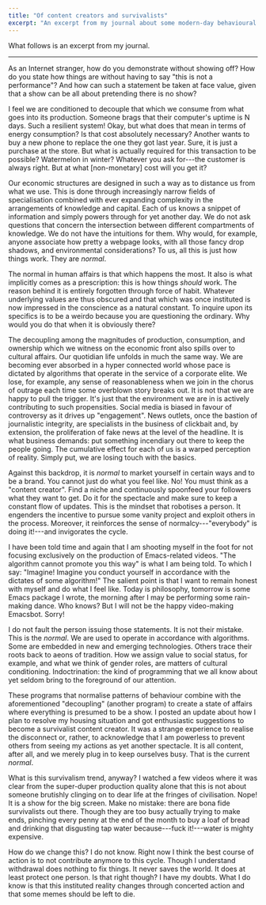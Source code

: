 ```yaml
---
title: "Of content creators and survivalists"
excerpt: "An excerpt from my journal about some modern-day behavioural patterns involving content creation and public perception."
---
```


What follows is an excerpt from my journal.

* * *

As an Internet stranger, how do you demonstrate without showing off?
How do you state how things are without having to say "this is not a
performance"?  And how can such a statement be taken at face value,
given that a show can be all about pretending there is no show?

I feel we are conditioned to decouple that which we consume from what
goes into its production.  Someone brags that their computer's uptime
is N days.  Such a resilient system!  Okay, but what does that mean in
terms of energy consumption?  Is that cost absolutely necessary?
Another wants to buy a new phone to replace the one they got last
year.  Sure, it is just a purchase at the store.  But what is actually
required for this transaction to be possible?  Watermelon in winter?
Whatever you ask for---the customer is always right.  But at what
[non-monetary] cost will you get it?

Our economic structures are designed in such a way as to distance us
from what we use.  This is done through increasingly narrow fields of
specialisation combined with ever expanding complexity in the
arrangements of knowledge and capital.  Each of us knows a snippet of
information and simply powers through for yet another day.  We do not
ask questions that concern the intersection between different
compartments of knowledge.  We do not have the intuitions for them.
Why would, for example, anyone associate how pretty a webpage looks,
with all those fancy drop shadows, and environmental considerations?
To us, all this is just how things work.  They are _normal_.

The normal in human affairs is that which happens the most.  It also
is what implicitly comes as a prescription: this is how things
_should_ work.  The reason behind it is entirely forgotten through
force of habit.  Whatever underlying values are thus obscured and that
which was once instituted is now impressed in the conscience as a
natural constant.  To inquire upon its specifics is to be a weirdo
because you are questioning the ordinary.  Why would you do that when
it is obviously there?

The decoupling among the magnitudes of production, consumption, and
ownership which we witness on the economic front also spills over to
cultural affairs.  Our quotidian life unfolds in much the same way.
We are becoming ever absorbed in a hyper connected world whose pace is
dictated by algorithms that operate in the service of a corporate
elite.  We lose, for example, any sense of reasonableness when we join
in the chorus of outrage each time some overblown story breaks out.
It is not that we are happy to pull the trigger.  It's just that the
environment we are in is actively contributing to such propensities.
Social media is biased in favour of controversy as it drives up
"engagement".  News outlets, once the bastion of journalistic
integrity, are specialists in the business of clickbait and, by
extension, the proliferation of fake news at the level of the
headline.  It is what business demands: put something incendiary out
there to keep the people going.  The cumulative effect for each of us
is a warped perception of reality.  Simply put, we are losing touch
with the basics.

Against this backdrop, it is _normal_ to market yourself in certain
ways and to be a brand.  You cannot just do what you feel like.  No!
You must think as a "content creator".  Find a niche and continuously
spoonfeed your followers what they want to get.  Do it for the
spectacle and make sure to keep a constant flow of updates.  This is
the mindset that robotises a person.  It engenders the incentive to
pursue some vanity project and exploit others in the process.
Moreover, it reinforces the sense of normalcy---"everybody" is doing
it!---and invigorates the cycle.

I have been told time and again that I am shooting myself in the foot
for not focusing exclusively on the production of Emacs-related
videos.  "The algorithm cannot promote you this way" is what I am
being told.  To which I say: "Imagine!  Imagine you conduct yourself
in accordance with the dictates of some algorithm!"  The salient point
is that I want to remain honest with myself and do what I feel like.
Today is philosophy, tomorrow is some Emacs package I wrote, the
morning after I may be performing some rain-making dance.  Who knows?
But I will not be the happy video-making Emacsbot.  Sorry!

I do not fault the person issuing those statements.  It is not their
mistake.  This is the _normal_.  We are used to operate in accordance
with algorithms.  Some are embedded in new and emerging technologies.
Others trace their roots back to aeons of tradition.  How we assign
value to social status, for example, and what we think of gender
roles, are matters of cultural conditioning.  Indoctrination: the kind
of programming that we all know about yet seldom bring to the
foreground of our attention.

These programs that normalise patterns of behaviour combine with the
aforementioned "decoupling" (another program) to create a state of
affairs where everything is presumed to be a show.  I posted an update
about how I plan to resolve my housing situation and got enthusiastic
suggestions to become a survivalist content creator.  It was a strange
experience to realise the disconnect or, rather, to acknowledge that I
am powerless to prevent others from seeing my actions as yet another
spectacle.  It is all content, after all, and we merely plug in to
keep ourselves busy.  That is the current _normal_.

What is this survivalism trend, anyway?  I watched a few videos where
it was clear from the super-duper production quality alone that this
is not about someone brutishly clinging on to dear life at the fringes
of civilisation.  Nope!  It is a show for the big screen.  Make no
mistake: there are bona fide survivalists out there.  Though they are
too busy actually trying to make ends, pinching every penny at the end
of the month to buy a loaf of bread and drinking that disgusting tap
water because---fuck it!---water is mighty expensive.

How do we change this?  I do not know.  Right now I think the best
course of action is to not contribute anymore to this cycle.  Though I
understand withdrawal does nothing to fix things.  It never saves the
world.  It does at least protect one person.  Is that right though?  I
have my doubts.  What I do know is that this instituted reality
changes through concerted action and that some memes should be left to
die.
